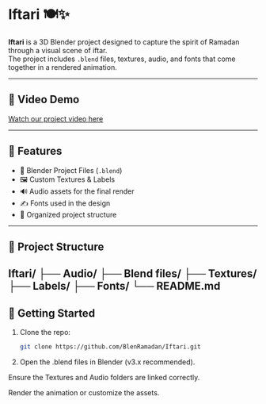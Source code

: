 # Iftari 🍽️✨

**Iftari** is a 3D Blender project designed to capture the spirit of Ramadan through a visual scene of iftar.  
The project includes `.blend` files, textures, audio, and fonts that come together in a rendered animation.

---

## 🎥 Video Demo

[Watch our project video here](https://drive.google.com/file/d/1kwUz2bkHxZZ9n-soOb6eyg9IF1Gj5K1a/view?usp=drive_link)

---

## 🔧 Features

- 🎨 Blender Project Files (`.blend`)  
- 🖼️ Custom Textures & Labels  
- 🔊 Audio assets for the final render  
- ✍️ Fonts used in the design  
- 📂 Organized project structure  

---

## 📁 Project Structure

Iftari/
├── Audio/
├── Blend files/
├── Textures/
├── Labels/
├── Fonts/
└── README.md
---

## 🚀 Getting Started

1. Clone the repo:  
   ```bash
   git clone https://github.com/BlenRamadan/Iftari.git
   ```
2. Open the .blend files in Blender (v3.x recommended).

Ensure the Textures and Audio folders are linked correctly.

Render the animation or customize the assets.
